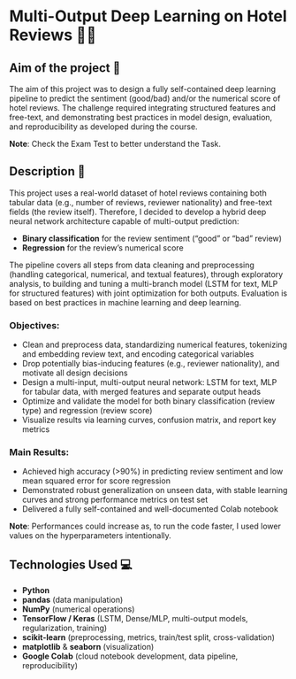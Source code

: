 # Multi-Output Deep Learning on Hotel Reviews 🏨🧠

## Aim of the project 🎯  
The aim of this project was to design a fully self-contained deep learning pipeline to predict the sentiment (good/bad) and/or the numerical score of hotel reviews. The challenge required integrating structured features and free-text, and demonstrating best practices in model design, evaluation, and reproducibility as developed during the course.

**Note**: Check the Exam Test to better understand the Task.

## Description 📝  
This project uses a real-world dataset of hotel reviews containing both tabular data (e.g., number of reviews, reviewer nationality) and free-text fields (the review itself). Therefore, I decided to develop a hybrid deep neural network architecture capable of multi-output prediction:  
- **Binary classification** for the review sentiment (“good” or “bad” review)
- **Regression** for the review’s numerical score

The pipeline covers all steps from data cleaning and preprocessing (handling categorical, numerical, and textual features), through exploratory analysis, to building and tuning a multi-branch model (LSTM for text, MLP for structured features) with joint optimization for both outputs. Evaluation is based on best practices in machine learning and deep learning.

### Objectives:
- Clean and preprocess data, standardizing numerical features, tokenizing and embedding review text, and encoding categorical variables  
- Drop potentially bias-inducing features (e.g., reviewer nationality), and motivate all design decisions  
- Design a multi-input, multi-output neural network: LSTM for text, MLP for tabular data, with merged features and separate output heads  
- Optimize and validate the model for both binary classification (review type) and regression (review score)  
- Visualize results via learning curves, confusion matrix, and report key metrics

### Main Results:  
- Achieved high accuracy (>90%) in predicting review sentiment and low mean squared error for score regression  
- Demonstrated robust generalization on unseen data, with stable learning curves and strong performance metrics on test set  
- Delivered a fully self-contained and well-documented Colab notebook
  
**Note**: Performances could increase as, to run the code faster, I used lower values on the hyperparameters intentionally.

## Technologies Used 💻  
- **Python**  
- **pandas** (data manipulation)  
- **NumPy** (numerical operations)  
- **TensorFlow / Keras** (LSTM, Dense/MLP, multi-output models, regularization, training)  
- **scikit-learn** (preprocessing, metrics, train/test split, cross-validation)  
- **matplotlib** & **seaborn** (visualization)  
- **Google Colab** (cloud notebook development, data pipeline, reproducibility)
